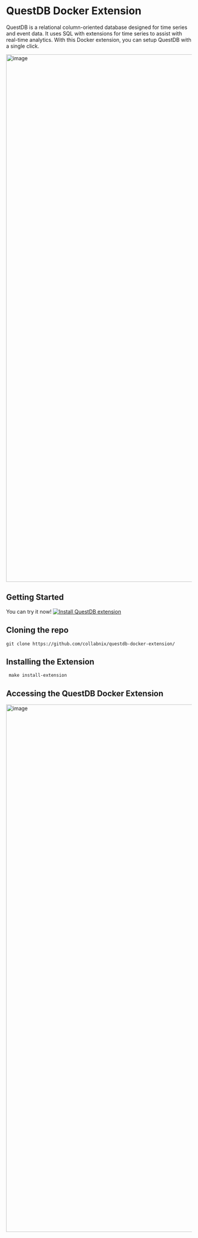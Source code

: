 # QuestDB Docker Extension

QuestDB is a relational column-oriented database designed for time series and event data. It uses SQL with extensions for time series to assist with real-time analytics. With this Docker extension, you can setup QuestDB with a single click.

<img width="1429" alt="image" src="https://user-images.githubusercontent.com/34368930/211806215-31aedbbf-91e5-4cec-8db6-fe8fa4097036.png">


## Getting Started

You can try it now! [![Install QuestDB extension](https://img.shields.io/badge/-Install%20QuestDB%20extension-white?logo=docker)](https://open.docker.com/extensions/marketplace?extensionId=ajeetraina/questdb-docker-extension&tag=1.0)

## Cloning the repo


```
git clone https://github.com/collabnix/questdb-docker-extension/
```

## Installing the Extension

```
 make install-extension
```

## Accessing the QuestDB Docker Extension



<img width="1429" alt="image" src="https://user-images.githubusercontent.com/34368930/211805103-6fddd1cd-11e8-4ca9-9267-834a15f4e3d8.png">


